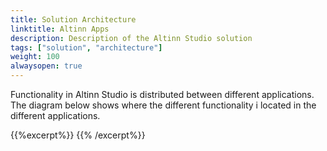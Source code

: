 ```yaml
---
title: Solution Architecture
linktitle: Altinn Apps
description: Description of the Altinn Studio solution
tags: ["solution", "architecture"]
weight: 100
alwaysopen: true
---
```


Functionality in Altinn Studio is distributed between different applications.  
The diagram below shows where the different functionality i located in the different applications.

{{%excerpt%}}
<object data="/architecture/solution/AltinnApps_SolutionArchitecture.svg" type="image/svg+xml" style="width: 100%;"></object>
{{% /excerpt%}}
